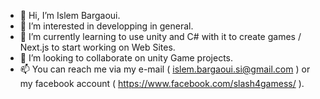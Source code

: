 - 👋 Hi, I’m Islem Bargaoui.
- 👀 I’m interested in developping in general.
- 🌱 I’m currently learning to use unity and C# with it to create games / Next.js to start working on Web Sites.
- 💞️ I’m looking to collaborate on unity Game projects.
- 📫 You can reach me via my e-mail ( islem.bargaoui.si@gmail.com ) or my facebook account    ( https://www.facebook.com/slash4gamess/ ).
